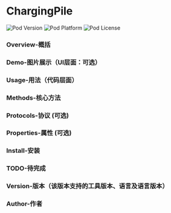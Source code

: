 ChargingPile
=================

![Pod Version](https://img.shields.io/cocoapods/v/SVProgressHUD.svg?style=flat)
![Pod Platform](https://img.shields.io/cocoapods/p/SVProgressHUD.svg?style=flat)
![Pod License](https://img.shields.io/cocoapods/l/SVProgressHUD.svg?style=flat)

### Overview-概括

### Demo-图片展示（UI层面：可选）

### Usage-用法（代码层面）

### Methods-核心方法

### Protocols-协议 (可选)

### Properties-属性 (可选)

### Install-安装

### TODO-待完成

### Version-版本（该版本支持的工具版本、语言及语言版本）

### Author-作者
